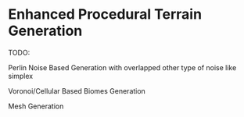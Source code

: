 # Enhanced Procedural Terrain Generation
 
TODO:

Perlin Noise Based Generation with overlapped other type of noise like simplex

Voronoi/Cellular Based Biomes Generation

Mesh Generation
